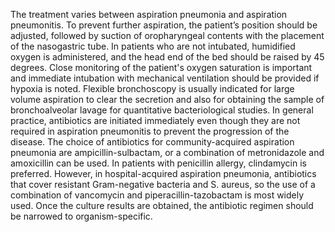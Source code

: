 The treatment varies between aspiration pneumonia and aspiration pneumonitis. To prevent further aspiration, the patient’s position should be adjusted, followed by suction of oropharyngeal contents with the placement of the nasogastric tube. In patients who are not intubated, humidified oxygen is administered, and the head end of the bed should be raised by 45 degrees. Close monitoring of the patient's oxygen saturation is important and immediate intubation with mechanical ventilation should be provided if hypoxia is noted. Flexible bronchoscopy is usually indicated for large volume aspiration to clear the secretion and also for obtaining the sample of bronchoalveolar lavage for quantitative bacteriological studies. In general practice, antibiotics are initiated immediately even though they are not required in aspiration pneumonitis to prevent the progression of the disease. The choice of antibiotics for community-acquired aspiration pneumonia are ampicillin-sulbactam, or a combination of metronidazole and amoxicillin can be used. In patients with penicillin allergy, clindamycin is preferred. However, in hospital-acquired aspiration pneumonia, antibiotics that cover resistant Gram-negative bacteria and S. aureus, so the use of a combination of vancomycin and piperacillin-tazobactam is most widely used. Once the culture results are obtained, the antibiotic regimen should be narrowed to organism-specific.